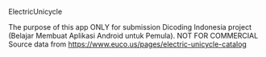 ElectricUnicycle

The purpose of this app ONLY for submission Dicoding Indonesia project (Belajar Membuat Aplikasi Android untuk Pemula). NOT FOR COMMERCIAL
Source data from https://www.euco.us/pages/electric-unicycle-catalog
